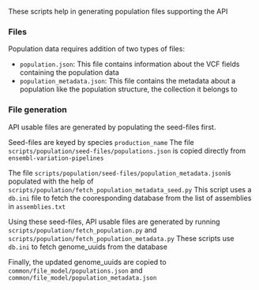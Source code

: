 These scripts help in generating population files supporting the API

### Files 
Population data requires addition of two types of files:

- `population.json`: This file contains information about the VCF fields containing the population data
- `population_metadata.json`: This file contains the metadata about a population like the population structure, the collection it belongs to

### File generation
API usable files are generated by populating the seed-files first.

Seed-files are keyed by species `production_name`
The file `scripts/population/seed-files/populations.json` is copied directly from `ensembl-variation-pipelines`
 
The file `scripts/population/seed-files/population_metadata.json`is populated with the help of `scripts/population/fetch_population_metadata_seed.py` 
This script uses a `db.ini` file to fetch the cooresponding database from the list of assemblies in `assemblies.txt`


Using these seed-files, API usable files are generated by running `scripts/population/fetch_population.py` and `scripts/population/fetch_population_metadata.py`
These scripts use `db.ini` to fetch genome_uuids from the database

Finally, the updated genome_uuids are copied to `common/file_model/populations.json` and `common/file_model/population_metadata.json`

